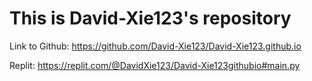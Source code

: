 # This is David-Xie123's repository

Link to Github: https://github.com/David-Xie123/David-Xie123.github.io

Replit: https://replit.com/@DavidXie123/David-Xie123githubio#main.py

